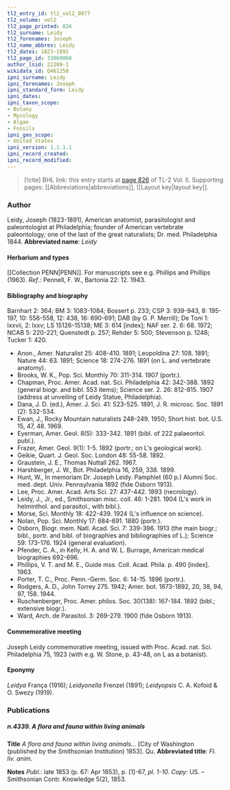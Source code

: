 ```yaml
---
tl2_entry_id: tl2_vol2_0977
tl2_volume: vol2
tl2_page_printed: 826
tl2_surname: Leidy
tl2_forenames: Joseph
tl2_name_abbrev: Leidy
tl2_dates: 1823-1891
tl2_page_id: 33069068
author_lsid: 22209-1
wikidata_id: Q461250
ipni_surname: Leidy
ipni_forenames: Joseph
ipni_standard_form: Leidy
ipni_dates: 
ipni_taxon_scope: 
- Botany
- Mycology
- Algae
- Fossils
ipni_geo_scope: 
- United States
ipni_version: 1.1.1.1
ipni_record_created: 
ipni_record_modified:
---
```



> [!cite] BHL link: this entry starts at [page 826](https://www.biodiversitylibrary.org/page/33069068) of TL-2 Vol. II.
> Supporting pages: [[Abbreviations|abbreviations]], [[Layout key|layout key]].

### Author

Leidy, Joseph (1823-1891), American anatomist, parasitologist and paleontologist at Philadelphia; founder of American vertebrate paleontology; one of the last of the great naturalists; Dr. med. Philadelphia 1844. 
**Abbreviated name**: *Leidy*

#### Herbarium and types

[[Collection PENN|PENN]]. For manuscripts see e.g. Phillips and Phillips (1963).
*Ref*.: Pennell, F. W., Bartonia 22: 12. 1943.

#### Bibliography and biography

Barnhart 2: 364; BM 3: 1083-1084; Bossert p. 233; CSP 3: 939-943, 8: 195-197, 10: 556-558, 12: 438, 16: 690-691; DAB (by G. P. Merrill); De Toni 1: lxxvii, 2: lxxv; LS 15126-15138; ME 3: 614 \[index\]; NAF ser. 2. 6: 68. 1972; NCAB 5: 220-221; Quenstedt p. 257; Rehder 5: 500; Stevenson p. 1248; Tucker 1: 420.
- Anon., Amer. Naturalist 25: 408-410. 1891; Leopoldina 27: 108. 1891; Nature 44: 63. 1891; Science 18: 274-276. 1891 (on L. and vertebrate anatomy).
- Brooks, W. K., Pop. Sci. Monthly 70: 311-314. 1907 (portr.).
- Chapman, Proc. Amer. Acad. nat. Sci. Philadelphia 42: 342-388. 1892 (general biogr. and bibl. 553 items); Science ser. 2. 26: 812-815. 1907 (address at unveiling of Leidy Statue, Philadelphia).
- Dana, J. D. (ed.), Amer. J. Sci. 41: 523-525. 1891, J. R. microsc. Soc. 1891 (2): 532-534.
- Ewan, J., Rocky Mountain naturalists 248-249. 1950; Short hist. bot. U.S. 15, 47, 48. 1969.
- Eyerman, Amer. Geol. 8(5): 333-342. 1891 (bibl. of 222 palaeontol. publ.).
- Frazer, Amer. Geol. 9(1): 1-5. 1892 (portr.; on L's geological work).
- Geikie, Quart. J. Geol. Soc. London 48: 55-58. 1892.
- Graustein, J. E., Thomas Nuttall 262. 1967.
- Harshberger, J. W., Bot. Philadelphia 16, 259, 338. 1899.
- Hunt, W., In memoriam Dr. Joseph Leidy. Pamphlet (60 p.) Alumni Soc. med. dept. Univ. Pennsylvania 1892 (fide Osborn 1913).
- Lee, Proc. Amer. Acad. Arts Sci. 27: 437-442. 1893 (necrology).
- Leidy, J., Jr., ed., Smithsonian misc. coll. 46: 1-281. 1904 (L's work in helminthol. and parasitol., with bibl.).
- Morse, Sci. Monthly 18: 422-439. 1924 (L's influence on science).
- Nolan, Pop. Sci. Monthly 17: 684-691. 1880 (portr.).
- Osborn, Biogr. mem. Natl. Acad. Sci. 7: 339-396. 1913 (the main biogr.; bibl., portr. and bibl. of biographies and bibliographies of L.); Science 59: 173-176. 1924 (general evaluation).
- Pfender, C. A., *in* Kelly, H. A. and W. L. Burrage, American medical biographies 692-696.
- Phillips, V. T. and M. E., Guide mss. Coll. Acad. Phila. p. 490 \[index\]. 1963.
- Porter, T. C., Proc. Penn.-Germ. Soc. 6: 14-15. 1896 (portr.).
- Rodgers, A. D., John Torrey 275. 1942; Amer. bot. 1873-1892, 20, 38, 94, 97, 158. 1944.
- Ruschenberger, Proc. Amer. philos. Soc. 30(138): 167-184. 1892 (bibl.; extensive biogr.).
- Ward, Arch. de Parasitol. 3: 269-279. 1900 (fide Osborn 1913).

#### Commemorative meeting

Joseph Leidy commemorative meeting, issued with Proc. Acad. nat. Sci. Philadelphia 75, 1923 (with e.g. W. Stone, p. 43-48, on L as a botanist).

#### Eponymy

*Leidya* França (1916); *Leidyonella* Frenzel (1891); *Leidyopsis* C. A. Kofoid & O. Swezy (1919).

### Publications

##### n.4339. A flora and fauna within living animals

**Title**
*A flora and fauna within living animals*... \[City of Washington (published by the Smithsonian Institution) 1853\]. Qu.
**Abbreviated title**: *Fl. liv. anim.*

**Notes**
*Publ*.: late 1853 (p. 67: Apr 1853), p. \[1\]-67, *pl. 1-10.* *Copy*: US. – Smithsonian Contr. Knowledge 5(2), 1853.

